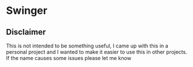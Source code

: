 # Swinger

## Disclaimer

This is not intended to be something useful, I came up with this in a personal project and I wanted to make it easier to use this in other projects. If the name causes some issues please let me know
